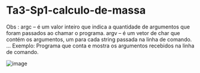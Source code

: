 # Ta3-Sp1-calculo-de-massa

Obs : argc – é um valor inteiro que indica a quantidade de argumentos que foram passados ao chamar o programa. argv – é um vetor de char que contém os argumentos, um para cada string passada na linha de comando. ... Exemplo: Programa que conta e mostra os argumentos recebidos na linha de comando.

![image](https://user-images.githubusercontent.com/66571686/182220789-4f7cc156-73e3-432e-bd80-dad6c9ec5229.png)
